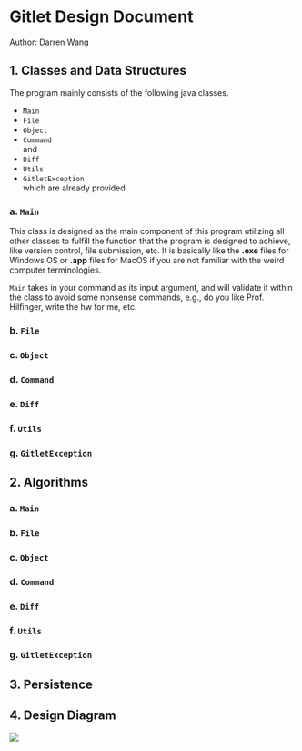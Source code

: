 # Gitlet Design Document
Author: Darren Wang

## 1. Classes and Data Structures

The program mainly consists of the following java classes.
* `Main`
* `File`
* `Object`
* `Command`\
and
* `Diff`
* `Utils`
* `GitletException`\
which are already provided.

### a. `Main`

This class is designed as the main component of this program utilizing
all other classes to fulfill the function that the program is designed
to achieve, like version control, file submission, etc. It is basically
like the **.exe** files for Windows OS or **.app** files for MacOS if 
you are not familiar with the weird computer terminologies.

`Main` takes in your command as its input argument, and will validate 
it within the class to avoid some nonsense commands, e.g., do you like
Prof. Hilfinger, write the hw for me, etc.

### b. `File`

### c. `Object`

### d. `Command`

### e. `Diff`

### f. `Utils`

### g. `GitletException`

## 2. Algorithms

### a. `Main`

### b. `File`

### c. `Object`

### d. `Command`

### e. `Diff`

### f. `Utils`

### g. `GitletException`

## 3. Persistence



## 4. Design Diagram

![](C:\Users\Darren\Documents\Documents\Berkeley\Year_1_Sem_2\CS61B\repo\proj3\gitlet-design.png)

